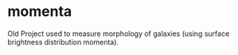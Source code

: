 # momenta
Old Project used to measure morphology of galaxies (using surface brightness distribution momenta).
